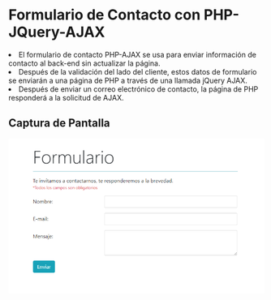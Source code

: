 
# Formulario de Contacto con PHP-JQuery-AJAX

<li> El formulario de contacto PHP-AJAX se usa para enviar información de contacto al back-end sin actualizar la página. </li>

<li> Después de la validación del lado del cliente, estos datos de formulario se enviarán a una página de PHP a través de una llamada jQuery AJAX. </li>

<li> Después de enviar un correo electrónico de contacto, la página de PHP responderá a la solicitud de AJAX. </li>

## Captura de Pantalla

![](https://github.com/DarkReggae/Formulario-de-Contacto-con-PHP-JQuery-AJAX/blob/master/preview.png)
